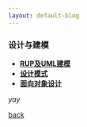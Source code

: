 ```yaml
---
layout: default-blog
---
```


### 设计与建模

* **[RUP及UML建模](detail/RUP及UML建模.html)**
* **[设计模式](detail/design_pattern.html)**
* **[面向对象设计](detail/面向对象设计.html)**

_yay_

[back](./../../)
